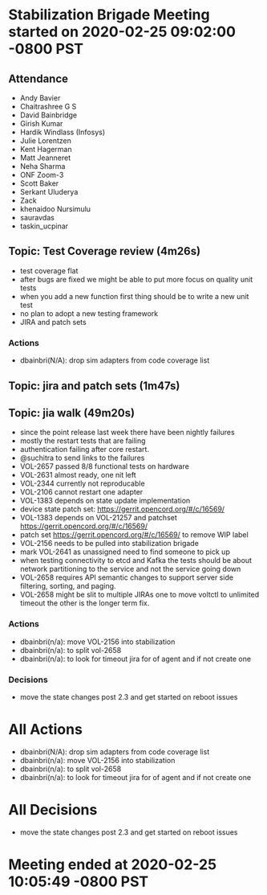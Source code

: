 # Stabilization Brigade Meeting started on 2020-02-25 09:02:00 -0800 PST

## Attendance
- Andy Bavier
- Chaitrashree G S
- David Bainbridge
- Girish Kumar
- Hardik Windlass (Infosys)
- Julie Lorentzen
- Kent Hagerman
- Matt Jeanneret
- Neha Sharma
- ONF Zoom-3
- Scott Baker
- Serkant Uluderya
- Zack
- khenaidoo Nursimulu
- sauravdas
- taskin_ucpinar

## Topic: Test Coverage review (4m26s)
- test coverage flat
- after bugs are fixed we might be able to put more focus on quality unit tests
- when you add a new function first thing should be to write a new unit test
- no plan to adopt a new testing framework
- JIRA and patch sets

### Actions
- dbainbri(N/A): drop sim adapters from code coverage list

## Topic: jira and patch sets (1m47s)

## Topic: jia walk (49m20s)
- since the point release last week there have been nightly failures
- mostly the restart tests that are failing
- authentication failing after core restart.
- @suchitra to send links to the failures
- VOL-2657 passed 8/8 functional tests on hardware
- VOL-2631 almost ready, one nit left
- VOL-2344 currently not reproducable
- VOL-2106 cannot restart one adapter
- VOL-1383 depends on state update implementation
- device state patch set: https://gerrit.opencord.org/#/c/16569/
- VOL-1383 depends on VOL-21257 and patchset https://gerrit.opencord.org/#/c/16569/
- patch set https://gerrit.opencord.org/#/c/16569/ to remove WIP label
- VOL-2156 needs to be pulled into stabilization brigade
-  mark  VOL-2641 as unassigned need to find someone to pick up
- when testing connectivity to etcd and Kafka the tests should be about network partitioning to the service and not the service going down
- VOL-2658 requires API semantic changes to support server side filtering, sorting, and paging.
- VOL-2658 might be slit to multiple JIRAs one to move voltctl to unlimited timeout the other is the longer term fix.

### Actions
- dbainbri(n/a): move VOL-2156 into stabilization
- dbainbri(n/a): to split vol-2658
- dbainbri(n/a): to look for timeout jira for of agent and if not create one

### Decisions
- move the state changes post 2.3 and get started on reboot issues

# All Actions
- dbainbri(N/A): drop sim adapters from code coverage list
- dbainbri(n/a): move VOL-2156 into stabilization
- dbainbri(n/a): to split vol-2658
- dbainbri(n/a): to look for timeout jira for of agent and if not create one

# All Decisions
- move the state changes post 2.3 and get started on reboot issues

# Meeting ended at 2020-02-25 10:05:49 -0800 PST
